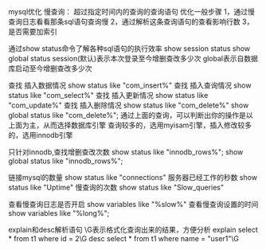 mysql优化
慢查询：
超过指定时间内的查询的查询语句
优化一般步骤
1，通过慢查询日志看看那条sql语句查询慢
2，通过解析这条查询语句的查看影响行数
3，是否需要加索引

通过show status命令了解各种sql语句的执行效率
show session status
show global status
session(默认)表示本次登录至今增删查改多少次
global表示自数据库启动至今增删查改多少次

查找 插入数据情况
show status like "com_insert%"
查找 插入查询情况
show status like "com_select%"
查找 插入更新情况
show status like "com_update%"
查找 插入删除情况
show status like "com_delete%"
show global status like "com_delete%";
通过上面的查询，可以判断出你的操作是以上面为主，从而选择数据库引擎
查询较多的，选用myisam引擎，插入修改较多的，选用innodb引擎

只针对innodb,查找增删查改次数
show status like "innodb_rows%";
show global status like "innodb_rows%";

链接mysql的数量
show status like "connections"
服务器已经工作的秒数
show status like "Uptime"
慢查询的次数
show status like "Slow_queries"

查看慢查询日志是否开启
show variables like "%slow%"
查看慢查询设置的时间
show variables like "%long%";

explain和desc解析语句
\G表示格式化查询出来的结果，方便分析
explain select * from t1 where id = 2\G
desc select * from t1 where name  = "user1"\G




